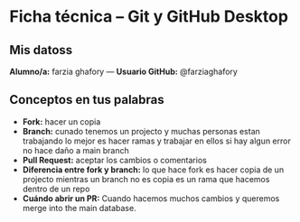 # Ficha técnica – Git y GitHub Desktop

## Mis datoss

**Alumno/a:** farzia ghafory — **Usuario GitHub:** @farziaghafory

## Conceptos en tus palabras

- **Fork:** hacer un copia
- **Branch:** cunado tenemos un projecto y muchas personas estan trabajando lo mejor es hacer ramas y trabajar en ellos si hay algun error no hace daño a main branch
- **Pull Request:** aceptar los cambios o comentarios
- **Diferencia entre fork y branch:** lo que hace fork es hacer copia de un projecto mientras un branch no es copia es un rama que hacemos dentro de un repo
- **Cuándo abrir un PR:** Cuando hacemos muchos cambios y queremos merge into the main database.

